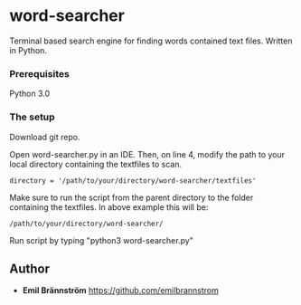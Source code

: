 # word-searcher
Terminal based search engine for finding words contained text files. Written in Python.

### Prerequisites

Python 3.0

### The setup

Download git repo.

Open word-searcher.py in an IDE. Then, on line 4, modify the path to your local directory containing the textfiles to scan.
```
directory = '/path/to/your/directory/word-searcher/textfiles'
```

Make sure to run the script from the parent directory to the folder containing the textfiles.
In above example this will be:
```
/path/to/your/directory/word-searcher/
```
Run script by typing "python3 word-searcher.py"


## Author

* **Emil Brännström**
https://github.com/emilbrannstrom
